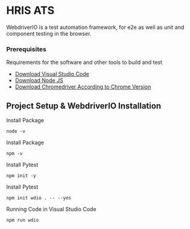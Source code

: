 # HRIS ATS

WebdriverIO is a test automation framework, for e2e as well as unit and component testing in the browser.

### Prerequisites

Requirements for the software and other tools to build and test
- [Download Visual Studio Code](https://code.visualstudio.com/download)
- [Download Node JS](https://nodejs.org/en/download) 
- [Download Chromedriver According to Chrome Version](https://chromedriver.chromium.org/downloads) 

## Project Setup & WebdriverIO Installation

Install Package 

    node -v

Install Package

    npm -v

Install Pytest

    npm init -y
    
Install Pytest

    npm init wdio . -- --yes

Running Code in Visual Studio Code

    npm run wdio
